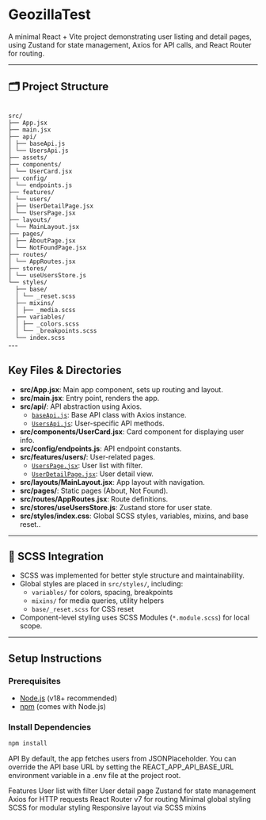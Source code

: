 # GeozillaTest

A minimal React + Vite project demonstrating user listing and detail pages, using Zustand for state management, Axios for API calls, and React Router for routing.

---

## 🗂️ Project Structure
<code>
src/
├── App.jsx
├── main.jsx
├── api/
│ ├── baseApi.js
│ └── UsersApi.js
├── assets/
├── components/
│ └── UserCard.jsx
├── config/
│ └── endpoints.js
├── features/
│ └── users/
│ ├── UserDetailPage.jsx
│ └── UsersPage.jsx
├── layouts/
│ └── MainLayout.jsx
├── pages/
│ ├── AboutPage.jsx
│ └── NotFoundPage.jsx
├── routes/
│ └── AppRoutes.jsx
├── stores/
│ └── useUsersStore.js
└── styles/
  ├── base/
  │ └── _reset.scss
  ├── mixins/
  │ ├── _media.scss
  ├── variables/
  │ ├── _colors.scss
  │ └── _breakpoints.scss
  └── index.scss
</code>
---

## Key Files & Directories

- **src/App.jsx**: Main app component, sets up routing and layout.
- **src/main.jsx**: Entry point, renders the app.
- **src/api/**: API abstraction using Axios.
  - [`baseApi.js`](src/api/baseApi.js): Base API class with Axios instance.
  - [`UsersApi.js`](src/api/UsersApi.js): User-specific API methods.
- **src/components/UserCard.jsx**: Card component for displaying user info.
- **src/config/endpoints.js**: API endpoint constants.
- **src/features/users/**: User-related pages.
  - [`UsersPage.jsx`](src/features/users/UsersPage.jsx): User list with filter.
  - [`UserDetailPage.jsx`](src/features/users/UserDetailPage.jsx): User detail view.
- **src/layouts/MainLayout.jsx**: App layout with navigation.
- **src/pages/**: Static pages (About, Not Found).
- **src/routes/AppRoutes.jsx**: Route definitions.
- **src/stores/useUsersStore.js**: Zustand store for user state.
- **src/styles/index.css**: Global SCSS styles, variables, mixins, and base reset..

---

## 🎨 SCSS Integration

- SCSS was implemented for better style structure and maintainability.
- Global styles are placed in `src/styles/`, including:
  - `variables/` for colors, spacing, breakpoints
  - `mixins/` for media queries, utility helpers
  - `base/_reset.scss` for CSS reset
- Component-level styling uses SCSS Modules (`*.module.scss`) for local scope.

---

## Setup Instructions

### Prerequisites

- [Node.js](https://nodejs.org/) (v18+ recommended)
- [npm](https://www.npmjs.com/) (comes with Node.js)

### Install Dependencies

```sh
npm install
```

API
By default, the app fetches users from JSONPlaceholder.
You can override the API base URL by setting the REACT_APP_API_BASE_URL environment variable in a .env file at the project root.

Features
User list with filter
User detail page
Zustand for state management
Axios for HTTP requests
React Router v7 for routing
Minimal global styling
SCSS for modular styling
Responsive layout via SCSS mixins
